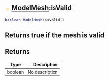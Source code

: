 ## ![shared](.gitbook/assets/shared.png) [ModelMesh](./home/ModelMesh):isValid

```lua
boolean ModelMesh:isValid()
```

Returns true if the mesh is valid
------
## Returns

| Type   | Description |
| ------ | ----------: |
| boolean | No description |

